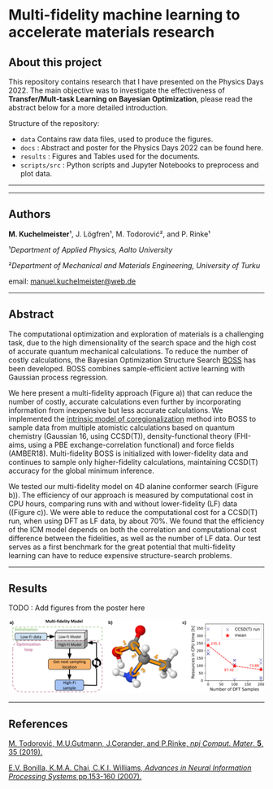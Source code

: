 # Multi-fidelity machine learning to accelerate materials research
## About this project

This repository contains research that I have presented on
the Physics Days 2022. The main objective was to investigate the
effectiveness of **Transfer/Mult-task Learning on Bayesian
Optimization**, please read the abstract below for a more
detailed introduction.

Structure of the repository:
- `data` Contains raw data files, used to produce the figures.
- `docs` : Abstract and poster for the Physics Days 2022 can be found here.
- `results` : Figures and Tables used for the documents.
- `scripts/src` : Python scripts and Jupyter Notebooks to preprocess and plot data.
---
---
## Authors
**M. Kuchelmeister**¹, J. Lögfren¹, M. Todorović², and P. Rinke¹

¹*Department of Applied Physics, Aalto University*

²*Department of Mechanical and Materials Engineering, University of Turku*

email: <manuel.kuchelmeister@web.de>

---
## Abstract
The computational optimization and exploration of materials is a challenging task,
due to the high dimensionality of the search space and the high cost of accurate
quantum mechanical calculations. To reduce the number of costly calculations,
the Bayesian Optimization Structure Search [BOSS](https://gitlab.com/cest-group/boss)
has been developed. BOSS combines sample-efficient active learning with
Gaussian process regression.

We here present a multi-fidelity approach (Figure a)) that
can reduce the number of costly, accurate calculations even further by
incorporating information from inexpensive but less accurate calculations.
We implemented the [intrinsic model of coregionalization](https://proceedings.neurips.cc/paper/2007/file/66368270ffd51418ec58bd793f2d9b1b-Paper.pdf) method
into BOSS to sample data from multiple atomistic calculations
based on quantum chemistry (Gaussian 16, using CCSD(T)), density-functional theory
(FHI-aims, using a PBE exchange-correlation functional) and force fields (AMBER18).
Multi-fidelity BOSS is initialized with lower-fidelity data
and continues to sample only higher-fidelity calculations, maintaining CCSD(T)
accuracy for the global minimum inference.

We tested our multi-fidelity model on 4D alanine conformer search
(Figure b)).
The efficiency of our approach is measured by computational
cost in CPU hours, comparing runs with and without lower-fidelity (LF) data
((Figure c)). We were able to reduce the computational
cost for a CCSD(T) run, when using DFT as LF data, by about 70\%.
We found that the efficiency of the ICM model depends on both the correlation
and computational cost difference between the fidelities, as well as the
number of LF data. Our test serves as a first benchmark for the great
potential that multi-fidelity learning can have to reduce expensive
structure-search problems.

---
## Results
TODO : Add figures from the poster here


<p class="aligncenter">
<style>
.aligncenter {
    text-align: center;
}
</style>
    <img src="docs/abstract/model_alanine_results.png" alt="Model and Test System" width="750">
</p>

---
## References
[M. Todorović, M.U.Gutmann, J.Corander, and P.Rinke, *npj Comput. Mater*. **5**, 35 (2019).](https://www.nature.com/articles/s41524-019-0175-2)

[E.V. Bonilla, K.M.A. Chai, C.K.I. Williams, *Advances in Neural Information Processing Systems* pp.153-160 (2007).](https://proceedings.neurips.cc/paper/2007/file/66368270ffd51418ec58bd793f2d9b1b-Paper.pdf)
